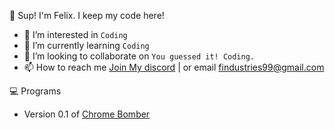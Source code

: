 👋 Sup! I'm Felix. I keep my code here! 
- 👀 I’m interested in ```Coding```
- 🌱 I’m currently learning ```Coding```
- 💞️ I’m looking to collaborate on ```You guessed it! Coding.```
- 📫 How to reach me [Join My discord](https://discord.gg/bQgBGAaDez) | or email findustries99@gmail.com

💻 Programs
- Version 0.1 of [Chrome Bomber](https://github.com/felixbennett/chromebomber)
